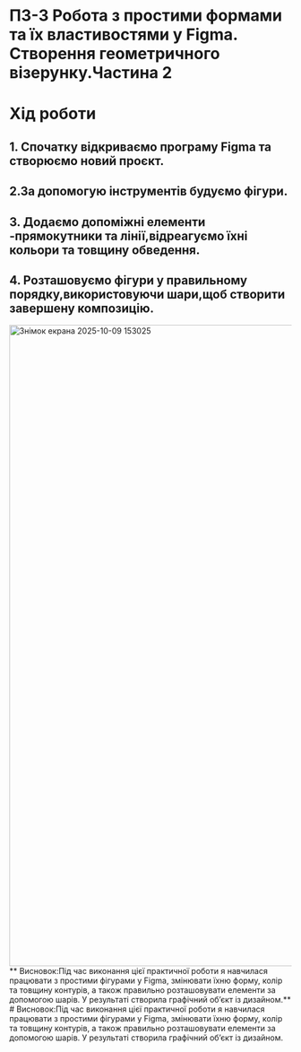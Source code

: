 # ПЗ-3 Робота з простими формами та їх властивостями у Figma. Створення геометричного візерунку.Частина 2
# Хід роботи
## 1. Спочатку відкриваємо програму Figma та створюємо новий проєкт.
## 2.За допомогую інструментів будуємо фігури. 
## 3. Додаємо допоміжні елементи -прямокутники та лінії,відреагуємо їхні кольори та товщину обведення.
## 4. Розташовуємо фігури у правильному порядку,використовуючи шари,щоб створити завершену композицію.
<img width="1138" height="1144" alt="Знімок екрана 2025-10-09 153025" src="https://github.com/user-attachments/assets/bcc18b83-bdb8-4db2-8dbb-a994e1dcc043" />
** Висновок:Під час виконання цієї практичної роботи я навчилася працювати з простими фігурами у Figma, змінювати їхню форму, колір та товщину контурів, а також правильно розташовувати елементи за допомогою шарів. У результаті створила  графічний об’єкт із дизайном.**
# Висновок:Під час виконання цієї практичної роботи я навчилася працювати з простими фігурами у Figma, змінювати їхню форму, колір та товщину контурів, а також правильно розташовувати елементи за допомогою шарів. У результаті створила  графічний об’єкт із дизайном.
